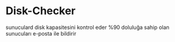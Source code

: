 # Disk-Checker
sunuculard disk kapasitesini kontrol eder %90 doluluğa sahip olan sunucuları e-posta ile bildirir
